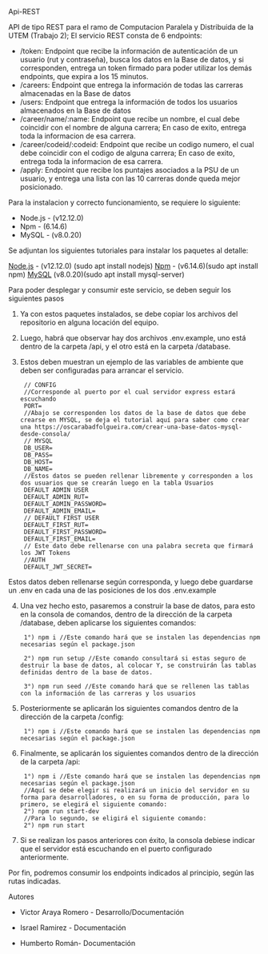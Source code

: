 Api-REST

API de tipo REST para el ramo de Computacion Paralela y Distribuida de la UTEM (Trabajo 2); El servicio REST consta de 6 endpoints:

- /token: Endpoint que recibe la información de autenticación de un usuario (rut y contraseña), busca los datos en la Base de datos, y si corresponden, entrega un token firmado para poder utilizar los demás endpoints, que expira a los 15 minutos.
- /careers: Endpoint que entrega la información de todas las carreras almacenadas en la Base de datos
- /users: Endpoint que entrega la información de todos los usuarios almacenados en la Base de datos
- /career/name/:name: Endpoint que recibe un nombre, el cual debe coincidir con el nombre de alguna carrera; En caso de exito, entrega toda la informacion de esa carrera.
- /career/codeid/:codeid: Endpoint que recibe un codigo numero, el cual debe coincidir con el codigo de alguna carrera; En caso de exito, entrega toda la informacion de esa carrera.
- /apply: Endpoint que recibe los puntajes asociados a la PSU de un usuario, y entrega una lista con las 10 carreras donde queda mejor posicionado.

Para la instalacion y correcto funcionamiento, se requiere lo siguiente:

 - Node.js - (v12.12.0)
 - Npm - (6.14.6) 
- MySQL - (v8.0.20)

Se adjuntan los siguientes tutoriales para instalar los paquetes al detalle:

[Node.js](https://www.hostinger.es/tutoriales/instalar-node-js-ubuntu/) - (v12.12.0) (sudo apt install nodejs)
[Npm](https://www.hostinger.es/tutoriales/instalar-node-js-ubuntu/) - (v6.14.6)(sudo apt install npm)
[MySQL](https://www.digitalocean.com/community/tutorials/como-instalar-mysql-en-ubuntu-18-04-es) (v8.0.20)(sudo apt install mysql-server)

Para poder desplegar y consumir este servicio, se deben seguir los siguientes pasos

1) Ya con estos paquetes instalados, se debe copiar los archivos del repositorio en alguna locación del equipo.

2) Luego, habrá que observar hay dos archivos .env.example, uno está dentro de la carpeta /api, y el otro está en la carpeta /database.

3) Estos deben muestran un ejemplo de las variables de ambiente que deben ser configuradas para arrancar el servicio.

	    // CONFIG
		//Corresponde al puerto por el cual servidor express estará escuchando
		PORT=
		//Abajo se corresponden los datos de la base de datos que debe crearse en MYSQL, se deja el tutorial aquí para saber como crear una https://oscarabadfolgueira.com/crear-una-base-datos-mysql-desde-consola/
		// MYSQL
		DB_USER=
		DB_PASS=
		DB_HOST=
		DB_NAME=
		//Estos datos se pueden rellenar libremente y corresponden a los dos usuarios que se crearán luego en la tabla Usuarios
		DEFAULT ADMIN USER
		DEFAULT_ADMIN_RUT=
		DEFAULT_ADMIN_PASSWORD=
		DEFAULT_ADMIN_EMAIL=
		// DEFAULT FIRST USER
		DEFAULT_FIRST_RUT=
		DEFAULT_FIRST_PASSWORD=
		DEFAULT_FIRST_EMAIL=
		// Este dato debe rellenarse con una palabra secreta que firmará los JWT Tokens
		//AUTH
		DEFAULT_JWT_SECRET=

Estos datos deben rellenarse según corresponda, y luego debe guardarse un .env en cada una de las posiciones de los dos .env.example

  
  

4) Una vez hecho esto, pasaremos a construir la base de datos, para esto en la consola de comandos, dentro de la dirección de la carpeta /database, deben aplicarse los siguientes comandos:

  

		1°) npm i //Este comando hará que se instalen las dependencias npm necesarias según el package.json

		2°) npm run setup //Este comando consultará si estas seguro de destruir la base de datos, al colocar Y, se construirán las tablas definidas dentro de la base de datos.

		3°) npm run seed //Este comando hará que se rellenen las tablas con la información de las carreras y los usuarios

5) Posteriormente se aplicarán los siguientes comandos dentro de la dirección de la carpeta /config:

		1°) npm i //Este comando hará que se instalen las dependencias npm necesarias según el package.json

6) Finalmente, se aplicarán los siguientes comandos dentro de la dirección de la carpeta /api:
		
		1°) npm i //Este comando hará que se instalen las dependencias npm necesarias según el package.json
		//Aquí se debe elegir si realizará un inicio del servidor en su forma para desarrolladores, o en su forma de producción, para lo primero, se elegirá el siguiente comando:
		2°) npm run start-dev
		//Para lo segundo, se eligirá el siguiente comando:
		2°) npm run start

7) Si se realizan los pasos anteriores con éxito, la consola debiese indicar que el servidor está escuchando en el puerto configurado anteriormente.

Por fin, podremos consumir los endpoints indicados al principio, según las rutas indicadas.

  
  

Autores
- Victor Araya Romero - Desarrollo/Documentación

- Israel Ramirez - Documentación

- Humberto Román- Documentación